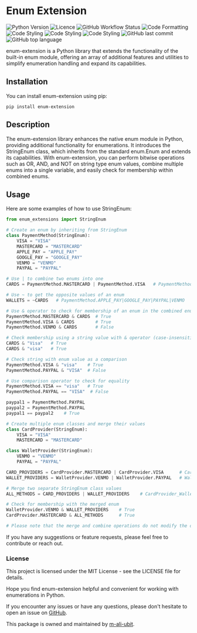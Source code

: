# Enum Extension


![Python Version](https://img.shields.io/badge/PythonVersion-%3E%3D3.6-blue)
![Licence](https://img.shields.io/github/license/m-ali-ubit/enum-extension?style=plastic)
![GitHub Workflow Status](https://img.shields.io/github/actions/workflow/status/m-ali-ubit/enum-extension/ci.yml?style=plastic)
![Code Formatting](https://img.shields.io/badge/CodeFormatting-Black-blue)
![Code Styling](https://img.shields.io/badge/CodeStyling-Pylint-blue)
![Code Styling](https://img.shields.io/badge/CodeStyling-PEP8-blue)
![Code Styling](https://img.shields.io/badge/CodeStyling-Flake8-blue)
![GitHub last commit](https://img.shields.io/github/last-commit/m-ali-ubit/enum-extension?style=plastic)
![GitHub top language](https://img.shields.io/github/languages/top/m-ali-ubit/enum-extension?style=plastic)

enum-extension is a Python library that extends the functionality of the built-in enum module,
offering an array of additional features and utilities to simplify enumeration handling and expand its capabilities.

## Installation
You can install enum-extension using pip:

`pip install enum-extension`

## Description

The enum-extension library enhances the native enum module in Python, providing additional functionality for enumerations.
It introduces the StringEnum class, which inherits from the standard enum.Enum and extends its capabilities.
With enum-extension, you can perform bitwise operations such as OR, AND, and NOT on string type enum values,
combine multiple enums into a single variable, and easily check for membership within combined enums.

## Usage

Here are some examples of how to use StringEnum:

```python
from enum_extensions import StringEnum

# Create an enum by inheriting from StringEnum
class PaymentMethod(StringEnum):
    VISA = "VISA"
    MASTERCARD = "MASTERCARD"
    APPLE_PAY = "APPLE_PAY"
    GOOGLE_PAY = "GOOGLE_PAY"
    VENMO = "VENMO"
    PAYPAL = "PAYPAL"

# Use | to combine two enums into one
CARDS = PaymentMethod.MASTERCARD | PaymentMethod.VISA   # PaymentMethod.MASTERCARD|VISA

# Use ~ to get the opposite values of an enum
WALLETS = ~CARDS   # PaymentMethod.APPLE_PAY|GOOGLE_PAY|PAYPAL|VENMO

# Use & operator to check for membership of an enum in the combined enum
PaymentMethod.MASTERCARD & CARDS  # True
PaymentMethod.VISA & CARDS        # True
PaymentMethod.VENMO & CARDS       # False

# Check membership using a string value with & operator (case-insensitive)
CARDS & "Visa"   # True
CARDS & "visa"   # True

# Check string with enum value as a comparison
PaymentMethod.VISA & "visa"    # True
PaymentMethod.PAYPAL & "VISA"  # False

# Use comparison operator to check for equality
PaymentMethod.VISA == "visa"   # True
PaymentMethod.PAYPAL == "VISA"  # False

paypal1 = PaymentMethod.PAYPAL
paypal2 = PaymentMethod.PAYPAL
paypal1 == paypal2    # True

# Create multiple enum classes and merge their values
class CardProvider(StringEnum):
    VISA = "VISA"
    MASTERCARD = "MASTERCARD"

class WalletProvider(StringEnum):
    VENMO = "VENMO"
    PAYPAL = "PAYPAL"

CARD_PROVIDERS = CardProvider.MASTERCARD | CardProvider.VISA      # CardProvider.MASTERCARD|VISA
WALLET_PROVIDERS = WalletProvider.VENMO | WalletProvider.PAYPAL   # WalletProvider.PAYPAL|VENMO

# Merge two separate StringEnum class values
ALL_METHODS = CARD_PROVIDERS | WALLET_PROVIDERS    # CardProvider_WalletProvider.MASTERCARD|PAYPAL|VENMO|VISA

# Check for membership with the merged enum
WalletProvider.VENMO & WALLET_PROVIDERS    # True
CardProvider.MASTERCARD & ALL_METHODS      # True

# Please note that the merge and combine operations do not modify the original enum definitions but create new enum values.
```

If you have any suggestions or feature requests, please feel free to contribute or reach out.

### License

This project is licensed under the MIT License - see the LICENSE file for details.

Hope you find enum-extension helpful and convenient for working with enumerations in Python.

If you encounter any issues or have any questions, please don't hesitate to open an issue on [GitHub](https://github.com/m-ali-ubit/enum-extension/issues).

This package is owned and maintained by [m-ali-ubit](https://github.com/m-ali-ubit).
